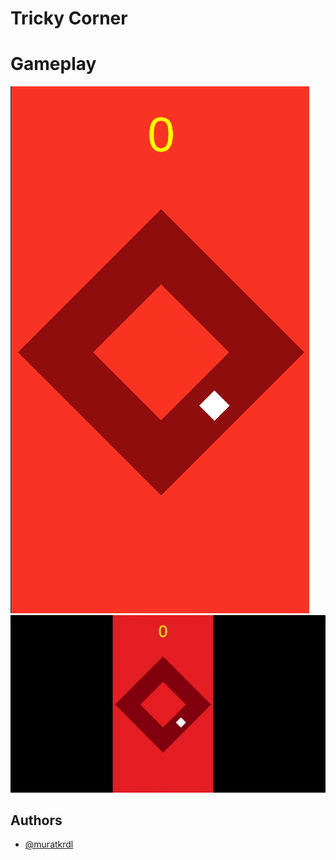 
# Tricky Corner



# Gameplay

<img src="https://github.com/muratkrdl/Tricky-Corner/blob/main/Picture.png" width="auto">

<img src="https://github.com/muratkrdl/Tricky-Corner/blob/main/Tricky%20Corner.gif" width="auto">

## Authors

- [@muratkrdl](https://github.com/muratkrdl)

